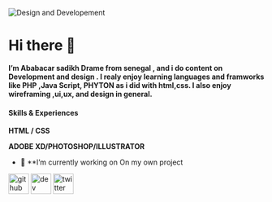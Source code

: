 
![Design and Developement](https://pbs.twimg.com/profile_banners/1026220115027787777/1630772857/600x200)

# Hi there 👋
**I’m Ababacar sadikh Drame from senegal , and i do content on Development and design . I realy enjoy learning languages and framworks like PHP ,Java Script, PHYTON as i did with html,css. I also enjoy wireframing ,ui,ux, and design in general.** 

#### Skills & Experiences
**HTML / CSS** 

**ADOBE XD/PHOTOSHOP/ILLUSTRATOR**

- 🔭  **I’m currently working on On my own project 


[<img src='https://cdn.jsdelivr.net/npm/simple-icons@3.0.1/icons/github.svg' alt='github' height='40'>](https://github.com/Sadikh1)  [<img src='https://cdn.jsdelivr.net/npm/simple-icons@3.0.1/icons/dev-dot-to.svg' alt='dev' height='40'>](https://dev.to/Sadikh1)  [<img src='https://cdn.jsdelivr.net/npm/simple-icons@3.0.1/icons/twitter.svg' alt='twitter' height='40'>](https://twitter.com/Allwin)  


<!---
Sadikh1/Sadikh1 is a ✨ special ✨ repository because its `README.md` (this file) appears on your GitHub profile.
You can click the Preview link to take a look at your changes.
--->

